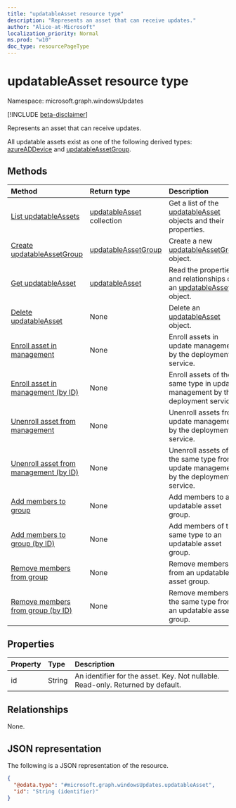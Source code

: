 ```yaml
---
title: "updatableAsset resource type"
description: "Represents an asset that can receive updates."
author: "Alice-at-Microsoft"
localization_priority: Normal
ms.prod: "w10"
doc_type: resourcePageType
---
```


# updatableAsset resource type

Namespace: microsoft.graph.windowsUpdates

[!INCLUDE [beta-disclaimer](../../includes/beta-disclaimer.md)]

Represents an asset that can receive updates.

All updatable assets exist as one of the following derived types: [azureADDevice](../resources/windowsupdates-azureaddevice.md) and [updatableAssetGroup](../resources/windowsupdates-updatableassetgroup.md).

## Methods
|Method|Return type|Description|
|:---|:---|:---|
|[List updatableAssets](../api/windowsupdates-updatableasset-list.md)|[updatableAsset](../resources/windowsupdates-updatableasset.md) collection|Get a list of the [updatableAsset](../resources/windowsupdates-updatableasset.md) objects and their properties.|
|[Create updatableAssetGroup](../api/windowsupdates-updatableassetgroup-create.md)|[updatableAssetGroup](../resources/windowsupdates-updatableassetgroup.md)|Create a new [updatableAssetGroup](../resources/windowsupdates-updatableassetgroup.md) object.|
|[Get updatableAsset](../api/windowsupdates-updatableasset-get.md)|[updatableAsset](../resources/windowsupdates-updatableasset.md)|Read the properties and relationships of an [updatableAsset](../resources/windowsupdates-updatableasset.md) object.|
|[Delete updatableAsset](../api/windowsupdates-updatableasset-delete.md)|None|Delete an [updatableAsset](../resources/windowsupdates-updatableasset.md) object.|
|[Enroll asset in management](../api/windowsupdates-updatableasset-enrollassets.md)|None|Enroll assets in update management by the deployment service.|
|[Enroll asset in management (by ID)](../api/windowsupdates-updatableasset-enrollassetsbyid.md)|None|Enroll assets of the same type in update management by the deployment service.|
|[Unenroll asset from management](../api/windowsupdates-updatableasset-unenrollassets.md)|None|Unenroll assets from update management by the deployment service.|
|[Unenroll asset from management (by ID)](../api/windowsupdates-updatableasset-unenrollassetsbyid.md)|None|Unenroll assets of the same type from update management by the deployment service.|
|[Add members to group](../api/windowsupdates-updatableassetgroup-addmembers.md)|None|Add members to an updatable asset group.|
|[Add members to group (by ID)](../api/windowsupdates-updatableassetgroup-addmembersbyid.md)|None|Add members of the same type to an updatable asset group.|
|[Remove members from group](../api/windowsupdates-updatableassetgroup-removemembers.md)|None|Remove members from an updatable asset group.|
|[Remove members from group (by ID)](../api/windowsupdates-updatableassetgroup-removemembersbyid.md)|None|Remove members of the same type from an updatable asset group.|

## Properties
|Property|Type|Description|
|:---|:---|:---|
|id|String|An identifier for the asset. Key. Not nullable. Read-only. Returned by default.|

## Relationships
None.

## JSON representation
The following is a JSON representation of the resource.
<!-- {
  "blockType": "resource",
  "keyProperty": "id",
  "@odata.type": "microsoft.graph.windowsUpdates.updatableAsset",
  "openType": false
}
-->
``` json
{
  "@odata.type": "#microsoft.graph.windowsUpdates.updatableAsset",
  "id": "String (identifier)"
}
```

